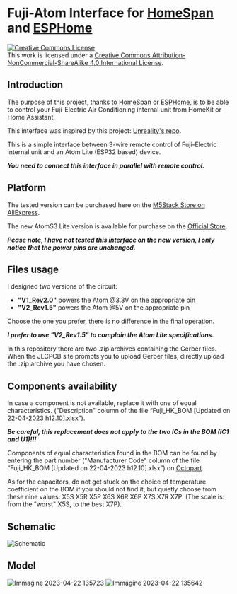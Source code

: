 # Fuji-Atom Interface for [HomeSpan](https://github.com/HomeSpan/HomeSpan) and [ESPHome](https://github.com/esphome/esphome)

<a rel="license" href="http://creativecommons.org/licenses/by-nc-sa/4.0/"><img alt="Creative Commons License" style="border-width:0" src="https://i.creativecommons.org/l/by-nc-sa/4.0/88x31.png" /></a><br />This work is licensed under a <a rel="license" href="http://creativecommons.org/licenses/by-nc-sa/4.0/">Creative Commons Attribution-NonCommercial-ShareAlike 4.0 International License</a>.

## Introduction 

The purpose of this project, thanks to [HomeSpan](https://github.com/HomeSpan/HomeSpan) or [ESPHome](https://github.com/esphome/esphome), is to be able to control your Fuji-Electric Air Conditioning internal unit from HomeKit or Home Assistant.

This interface was inspired by this project: [Unreality's repo](https://github.com/unreality/FujiHK).

This is a simple interface between 3-wire remote control of Fuji-Electric internal unit and an Atom Lite (ESP32 based) device.

***You need to connect this interface in parallel with remote control.***

## Platform

The tested version can be purchased here on the [M5Stack Store on AliExpress](https://it.aliexpress.com/item/1005003299215808.html?gps-id=pcStoreLeaderboard&scm=1007.22922.271278.0&scm_id=1007.22922.271278.0&scm-url=1007.22922.271278.0&pvid=224e7336-f02f-437a-9968-e8bd99935065&_t=gps-id%3ApcStoreLeaderboard%2Cscm-url%3A1007.22922.271278.0%2Cpvid%3A224e7336-f02f-437a-9968-e8bd99935065%2Ctpp_buckets%3A668%232846%238112%231997&pdp_npi=3%40dis%21EUR%218.79%218.79%21%21%21%21%21%40211b801816821634937488779e9747%2112000025086683331%21rec%21IT%21&spm=a2g0o.store_pc_home.smartLeaderboard_6000640622359.1005003299215808&gatewayAdapt=glo2ita).

The new AtomS3 Lite version is available for purchase on the [Official Store](https://shop.m5stack.com/products/atoms3-lite-esp32s3-dev-kit).

***Pease note, I have not tested this interface on the new version, I only notice that the power pins are unchanged.***

## Files usage

I designed two versions of the circuit:
* **"V1_Rev2.0"** powers the Atom @3.3V on the appropriate pin
* **"V2_Rev1.5"** powers the Atom @5V on the appropriate pin
	
Choose the one you prefer, there is no difference in the final operation.

***I prefer to use **"V2_Rev1.5"** to complain the Atom Lite specifications.***

In this repository there are two .zip archives containing the Gerber files.
When the JLCPCB site prompts you to upload Gerber files, directly upload the .zip archive you have chosen.

## Components availability

In case a component is not available, replace it with one of equal characteristics.
("Description" column of the file “Fuji_HK_BOM [Updated on 22-04-2023 h12.10].xlsx”).

***Be careful, this replacement does not apply to the two ICs in the BOM (IC1 and U1)!!!***


Components of equal characteristics found in the BOM can be found by entering the part number
("Manufacturer Code" column of the file “Fuji_HK_BOM [Updated on 22-04-2023 h12.10].xlsx”) on [Octopart](https://octopart.com/).

As for the capacitors, do not get stuck on the choice of temperature coefficient on the BOM if you should not find it, but quietly 
choose from these nine values: X5S X5R X5P X6S X6R X6P X7S X7R X7P. (The scale is: from the "worst" X5S, to the best X7P).

## Schematic

![Schematic](https://user-images.githubusercontent.com/80490825/233783775-efdf0b0c-d2d9-4551-94d4-81a8f3df71db.jpg)

## Model

![Immagine 2023-04-22 135723](https://user-images.githubusercontent.com/80490825/233783978-aa935885-1513-4ba5-9345-d3cbda1a8040.png)
![Immagine 2023-04-22 135642](https://user-images.githubusercontent.com/80490825/233783980-d88b5b62-2906-4631-a99a-d100e16ed9ff.png)

